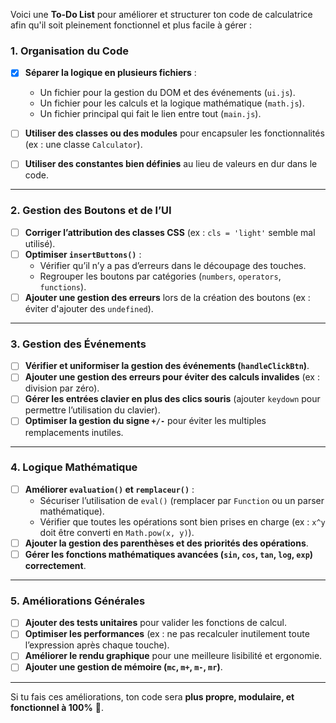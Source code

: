Voici une **To-Do List** pour améliorer et structurer ton code de calculatrice afin qu'il soit pleinement fonctionnel et plus facile à gérer :

### **1. Organisation du Code**
- [x] **Séparer la logique en plusieurs fichiers** :
    - Un fichier pour la gestion du DOM et des événements (`ui.js`).
    - Un fichier pour les calculs et la logique mathématique (`math.js`).
    - Un fichier principal qui fait le lien entre tout (`main.js`).

- [ ] **Utiliser des classes ou des modules** pour encapsuler les fonctionnalités (ex : une classe `Calculator`).
- [ ] **Utiliser des constantes bien définies** au lieu de valeurs en dur dans le code.

---

### **2. Gestion des Boutons et de l’UI**
- [ ] **Corriger l’attribution des classes CSS** (ex : `cls = 'light'` semble mal utilisé).
- [ ] **Optimiser `insertButtons()`** :
    - Vérifier qu’il n’y a pas d’erreurs dans le découpage des touches.
    - Regrouper les boutons par catégories (`numbers`, `operators`, `functions`).
- [ ] **Ajouter une gestion des erreurs** lors de la création des boutons (ex : éviter d'ajouter des `undefined`).

---

### **3. Gestion des Événements**
- [ ] **Vérifier et uniformiser la gestion des événements (`handleClickBtn`)**.
- [ ] **Ajouter une gestion des erreurs pour éviter des calculs invalides** (ex : division par zéro).
- [ ] **Gérer les entrées clavier en plus des clics souris** (ajouter `keydown` pour permettre l’utilisation du clavier).
- [ ] **Optimiser la gestion du signe `+/-`** pour éviter les multiples remplacements inutiles.

---

### **4. Logique Mathématique**
- [ ] **Améliorer `evaluation()` et `remplaceur()`** :
    - Sécuriser l’utilisation de `eval()` (remplacer par `Function` ou un parser mathématique).
    - Vérifier que toutes les opérations sont bien prises en charge (ex : `x^y` doit être converti en `Math.pow(x, y)`).
- [ ] **Ajouter la gestion des parenthèses et des priorités des opérations**.
- [ ] **Gérer les fonctions mathématiques avancées (`sin`, `cos`, `tan`, `log`, `exp`) correctement**.

---

### **5. Améliorations Générales**
- [ ] **Ajouter des tests unitaires** pour valider les fonctions de calcul.
- [ ] **Optimiser les performances** (ex : ne pas recalculer inutilement toute l’expression après chaque touche).
- [ ] **Améliorer le rendu graphique** pour une meilleure lisibilité et ergonomie.
- [ ] **Ajouter une gestion de mémoire (`mc`, `m+`, `m-`, `mr`)**.

---

Si tu fais ces améliorations, ton code sera **plus propre, modulaire, et fonctionnel à 100%** 🚀.